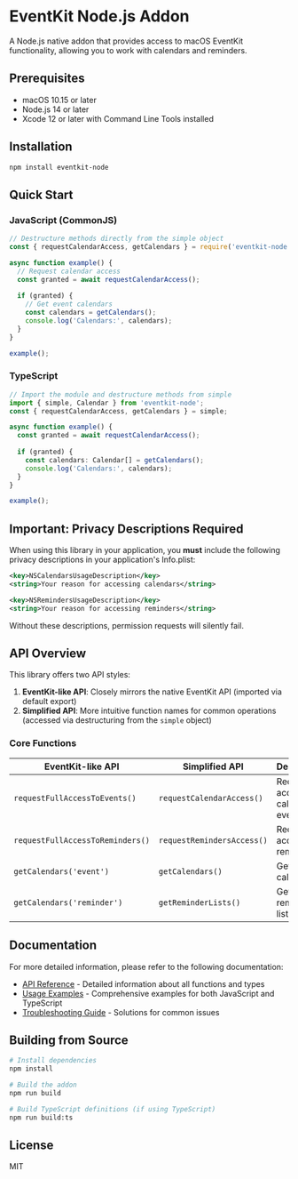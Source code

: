 # EventKit Node.js Addon

A Node.js native addon that provides access to macOS EventKit functionality, allowing you to work with calendars and reminders.

## Prerequisites

- macOS 10.15 or later
- Node.js 14 or later
- Xcode 12 or later with Command Line Tools installed

## Installation

```bash
npm install eventkit-node
```

## Quick Start

### JavaScript (CommonJS)

```javascript
// Destructure methods directly from the simple object
const { requestCalendarAccess, getCalendars } = require('eventkit-node').simple;

async function example() {
  // Request calendar access
  const granted = await requestCalendarAccess();
  
  if (granted) {
    // Get event calendars
    const calendars = getCalendars();
    console.log('Calendars:', calendars);
  }
}

example();
```

### TypeScript

```typescript
// Import the module and destructure methods from simple
import { simple, Calendar } from 'eventkit-node';
const { requestCalendarAccess, getCalendars } = simple;

async function example() {
  const granted = await requestCalendarAccess();
  
  if (granted) {
    const calendars: Calendar[] = getCalendars();
    console.log('Calendars:', calendars);
  }
}

example();
```

## Important: Privacy Descriptions Required

When using this library in your application, you **must** include the following privacy descriptions in your application's Info.plist:

```xml
<key>NSCalendarsUsageDescription</key>
<string>Your reason for accessing calendars</string>

<key>NSRemindersUsageDescription</key>
<string>Your reason for accessing reminders</string>
```

Without these descriptions, permission requests will silently fail.

## API Overview

This library offers two API styles:

1. **EventKit-like API**: Closely mirrors the native EventKit API (imported via default export)
2. **Simplified API**: More intuitive function names for common operations (accessed via destructuring from the `simple` object)

### Core Functions

| EventKit-like API | Simplified API | Description |
|-------------------|----------------|-------------|
| `requestFullAccessToEvents()` | `requestCalendarAccess()` | Request access to calendar events |
| `requestFullAccessToReminders()` | `requestRemindersAccess()` | Request access to reminders |
| `getCalendars('event')` | `getCalendars()` | Get event calendars |
| `getCalendars('reminder')` | `getReminderLists()` | Get reminder lists |

## Documentation

For more detailed information, please refer to the following documentation:

- [API Reference](docs/api-reference.md) - Detailed information about all functions and types
- [Usage Examples](docs/examples.md) - Comprehensive examples for both JavaScript and TypeScript
- [Troubleshooting Guide](docs/troubleshooting.md) - Solutions for common issues

## Building from Source

```bash
# Install dependencies
npm install

# Build the addon
npm run build

# Build TypeScript definitions (if using TypeScript)
npm run build:ts
```

## License

MIT
